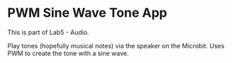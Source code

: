 PWM Sine Wave Tone App
======================

This is part of Lab5 - Audio.

Play tones (hopefully musical notes) via the speaker on the Microbit. Uses PWM
to create the tone with a sine wave.

